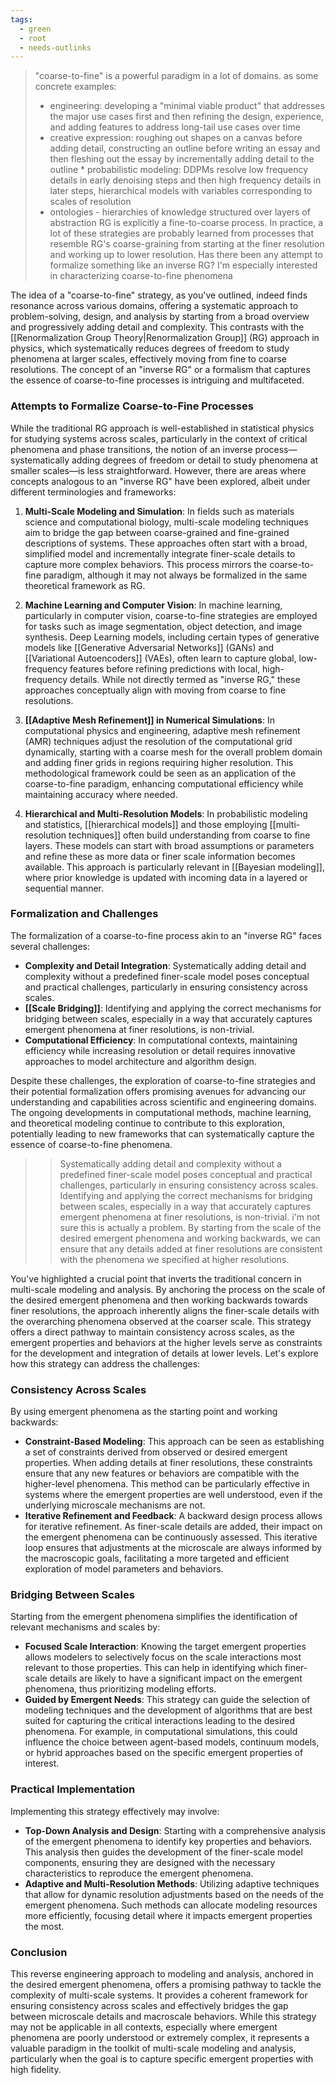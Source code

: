 ```yaml
---
tags:
  - green
  - root
  - needs-outlinks
---
```


>"coarse-to-fine" is a powerful paradigm in a lot of domains. as some concrete examples: 
> *  engineering: developing a "minimal viable product" that addresses the major use cases first and then refining the design, experience, and adding features to address long-tail use cases over time 
> * creative expression: roughing out shapes on a canvas before adding detail, constructing an outline before writing an essay and then fleshing out the essay by incrementally adding detail to the outline * probabilistic modeling: DDPMs resolve low frequency details in early denoising steps and then high frequency details in later steps, hierarchical models with variables corresponding to scales of resolution 
> * ontologies - hierarchies of knowledge structured over layers of abstraction 
> RG is explicitly a fine-to-coarse process. In practice, a lot of these strategies are probably learned from processes that resemble RG's coarse-graining from starting at the finer resolution and working up to lower resolution. Has there been any attempt to formalize something like an inverse RG? I'm especially interested in characterizing coarse-to-fine phenomena

The idea of a "coarse-to-fine" strategy, as you've outlined, indeed finds resonance across various domains, offering a systematic approach to problem-solving, design, and analysis by starting from a broad overview and progressively adding detail and complexity. This contrasts with the [[Renormalization Group Theory|Renormalization Group]] (RG) approach in physics, which systematically reduces degrees of freedom to study phenomena at larger scales, effectively moving from fine to coarse resolutions. The concept of an "inverse RG" or a formalism that captures the essence of coarse-to-fine processes is intriguing and multifaceted.

### Attempts to Formalize Coarse-to-Fine Processes

While the traditional RG approach is well-established in statistical physics for studying systems across scales, particularly in the context of critical phenomena and phase transitions, the notion of an inverse process—systematically adding degrees of freedom or detail to study phenomena at smaller scales—is less straightforward. However, there are areas where concepts analogous to an "inverse RG" have been explored, albeit under different terminologies and frameworks:

1. **Multi-Scale Modeling and Simulation**: In fields such as materials science and computational biology, multi-scale modeling techniques aim to bridge the gap between coarse-grained and fine-grained descriptions of systems. These approaches often start with a broad, simplified model and incrementally integrate finer-scale details to capture more complex behaviors. This process mirrors the coarse-to-fine paradigm, although it may not always be formalized in the same theoretical framework as RG.

2. **Machine Learning and Computer Vision**: In machine learning, particularly in computer vision, coarse-to-fine strategies are employed for tasks such as image segmentation, object detection, and image synthesis. Deep Learning models, including certain types of generative models like [[Generative Adversarial Networks]] (GANs) and [[Variational Autoencoders]] (VAEs), often learn to capture global, low-frequency features before refining predictions with local, high-frequency details. While not directly termed as "inverse RG," these approaches conceptually align with moving from coarse to fine resolutions.

3. **[[Adaptive Mesh Refinement]] in Numerical Simulations**: In computational physics and engineering, adaptive mesh refinement (AMR) techniques adjust the resolution of the computational grid dynamically, starting with a coarse mesh for the overall problem domain and adding finer grids in regions requiring higher resolution. This methodological framework could be seen as an application of the coarse-to-fine paradigm, enhancing computational efficiency while maintaining accuracy where needed.

4. **Hierarchical and Multi-Resolution Models**: In probabilistic modeling and statistics, [[hierarchical models]] and those employing [[multi-resolution techniques]] often build understanding from coarse to fine layers. These models can start with broad assumptions or parameters and refine these as more data or finer scale information becomes available. This approach is particularly relevant in [[Bayesian modeling]], where prior knowledge is updated with incoming data in a layered or sequential manner.

### Formalization and Challenges

The formalization of a coarse-to-fine process akin to an "inverse RG" faces several challenges:

- **Complexity and Detail Integration**: Systematically adding detail and complexity without a predefined finer-scale model poses conceptual and practical challenges, particularly in ensuring consistency across scales.
- **[[Scale Bridging]]**: Identifying and applying the correct mechanisms for bridging between scales, especially in a way that accurately captures emergent phenomena at finer resolutions, is non-trivial.
- **Computational Efficiency**: In computational contexts, maintaining efficiency while increasing resolution or detail requires innovative approaches to model architecture and algorithm design.

Despite these challenges, the exploration of coarse-to-fine strategies and their potential formalization offers promising avenues for advancing our understanding and capabilities across scientific and engineering domains. The ongoing developments in computational methods, machine learning, and theoretical modeling continue to contribute to this exploration, potentially leading to new frameworks that can systematically capture the essence of coarse-to-fine phenomena.


> > Systematically adding detail and complexity without a predefined finer-scale model poses conceptual and practical challenges, particularly in ensuring consistency across scales. 
> > Identifying and applying the correct mechanisms for bridging between scales, especially in a way that accurately captures emergent phenomena at finer resolutions, is non-trivial. 
> i'm not sure this is actually a problem. By starting from the scale of the desired emergent phenomena and working backwards, we can ensure that any details added at finer resolutions are consistent with the phenomena we specified at higher resolutions.

You've highlighted a crucial point that inverts the traditional concern in multi-scale modeling and analysis. By anchoring the process on the scale of the desired emergent phenomena and then working backwards towards finer resolutions, the approach inherently aligns the finer-scale details with the overarching phenomena observed at the coarser scale. This strategy offers a direct pathway to maintain consistency across scales, as the emergent properties and behaviors at the higher levels serve as constraints for the development and integration of details at lower levels. Let's explore how this strategy can address the challenges:

### Consistency Across Scales

By using emergent phenomena as the starting point and working backwards:

- **Constraint-Based Modeling**: This approach can be seen as establishing a set of constraints derived from observed or desired emergent properties. When adding details at finer resolutions, these constraints ensure that any new features or behaviors are compatible with the higher-level phenomena. This method can be particularly effective in systems where the emergent properties are well understood, even if the underlying microscale mechanisms are not.
- **Iterative Refinement and Feedback**: A backward design process allows for iterative refinement. As finer-scale details are added, their impact on the emergent phenomena can be continuously assessed. This iterative loop ensures that adjustments at the microscale are always informed by the macroscopic goals, facilitating a more targeted and efficient exploration of model parameters and behaviors.

### Bridging Between Scales

Starting from the emergent phenomena simplifies the identification of relevant mechanisms and scales by:

- **Focused Scale Interaction**: Knowing the target emergent properties allows modelers to selectively focus on the scale interactions most relevant to those properties. This can help in identifying which finer-scale details are likely to have a significant impact on the emergent phenomena, thus prioritizing modeling efforts.
- **Guided by Emergent Needs**: This strategy can guide the selection of modeling techniques and the development of algorithms that are best suited for capturing the critical interactions leading to the desired phenomena. For example, in computational simulations, this could influence the choice between agent-based models, continuum models, or hybrid approaches based on the specific emergent properties of interest.

### Practical Implementation

Implementing this strategy effectively may involve:

- **Top-Down Analysis and Design**: Starting with a comprehensive analysis of the emergent phenomena to identify key properties and behaviors. This analysis then guides the development of the finer-scale model components, ensuring they are designed with the necessary characteristics to reproduce the emergent phenomena.
- **Adaptive and Multi-Resolution Methods**: Utilizing adaptive techniques that allow for dynamic resolution adjustments based on the needs of the emergent phenomena. Such methods can allocate modeling resources more efficiently, focusing detail where it impacts emergent properties the most.

### Conclusion

This reverse engineering approach to modeling and analysis, anchored in the desired emergent phenomena, offers a promising pathway to tackle the complexity of multi-scale systems. It provides a coherent framework for ensuring consistency across scales and effectively bridges the gap between microscale details and macroscale behaviors. While this strategy may not be applicable in all contexts, especially where emergent phenomena are poorly understood or extremely complex, it represents a valuable paradigm in the toolkit of multi-scale modeling and analysis, particularly when the goal is to capture specific emergent properties with high fidelity.